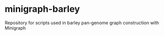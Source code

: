 # minigraph-barley
Repository for scripts used in barley pan-genome graph construction with Minigraph
